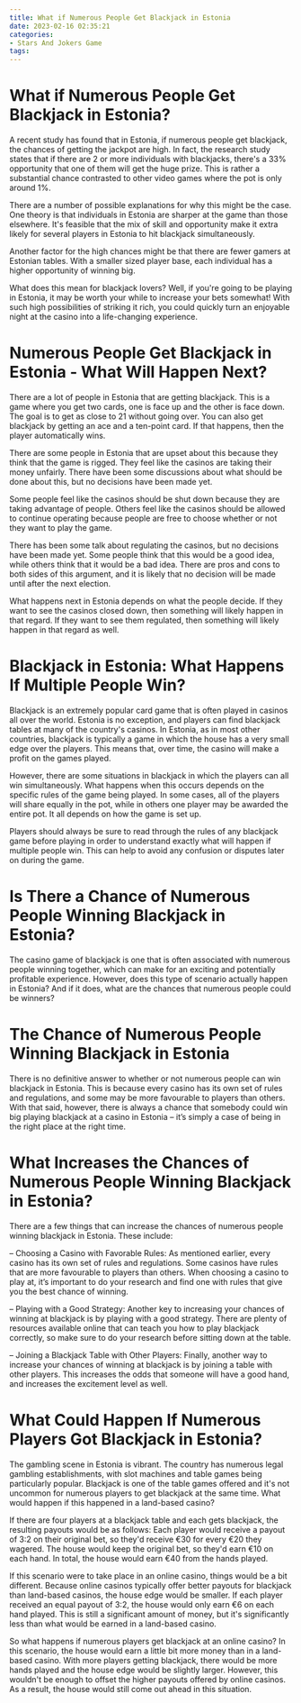 ```yaml
---
title: What if Numerous People Get Blackjack in Estonia
date: 2023-02-16 02:35:21
categories:
- Stars And Jokers Game
tags:
---
```



#  What if Numerous People Get Blackjack in Estonia?

A recent study has found that in Estonia, if numerous people get blackjack, the chances of getting the jackpot are high. In fact, the research study states that if there are 2 or more individuals with blackjacks, there's a 33% opportunity that one of them will get the huge prize. This is rather a substantial chance contrasted to other video games where the pot is only around 1%.

There are a number of possible explanations for why this might be the case. One theory is that individuals in Estonia are sharper at the game than those elsewhere. It's feasible that the mix of skill and opportunity make it extra likely for several players in Estonia to hit blackjack simultaneously.

Another factor for the high chances might be that there are fewer gamers at Estonian tables. With a smaller sized player base, each individual has a higher opportunity of winning big.

What does this mean for blackjack lovers? Well, if you're going to be playing in Estonia, it may be worth your while to increase your bets somewhat! With such high possibilities of striking it rich, you could quickly turn an enjoyable night at the casino into a life-changing experience.

#  Numerous People Get Blackjack in Estonia - What Will Happen Next?

There are a lot of people in Estonia that are getting blackjack. This is a game where you get two cards, one is face up and the other is face down. The goal is to get as close to 21 without going over. You can also get blackjack by getting an ace and a ten-point card. If that happens, then the player automatically wins.

There are some people in Estonia that are upset about this because they think that the game is rigged. They feel like the casinos are taking their money unfairly. There have been some discussions about what should be done about this, but no decisions have been made yet.

Some people feel like the casinos should be shut down because they are taking advantage of people. Others feel like the casinos should be allowed to continue operating because people are free to choose whether or not they want to play the game.

There has been some talk about regulating the casinos, but no decisions have been made yet. Some people think that this would be a good idea, while others think that it would be a bad idea. There are pros and cons to both sides of this argument, and it is likely that no decision will be made until after the next election.

What happens next in Estonia depends on what the people decide. If they want to see the casinos closed down, then something will likely happen in that regard. If they want to see them regulated, then something will likely happen in that regard as well.

#  Blackjack in Estonia: What Happens If Multiple People Win?

Blackjack is an extremely popular card game that is often played in casinos all over the world. Estonia is no exception, and players can find blackjack tables at many of the country's casinos. In Estonia, as in most other countries, blackjack is typically a game in which the house has a very small edge over the players. This means that, over time, the casino will make a profit on the games played.

However, there are some situations in blackjack in which the players can all win simultaneously. What happens when this occurs depends on the specific rules of the game being played. In some cases, all of the players will share equally in the pot, while in others one player may be awarded the entire pot. It all depends on how the game is set up.

Players should always be sure to read through the rules of any blackjack game before playing in order to understand exactly what will happen if multiple people win. This can help to avoid any confusion or disputes later on during the game.

#  Is There a Chance of Numerous People Winning Blackjack in Estonia?

The casino game of blackjack is one that is often associated with numerous people winning together, which can make for an exciting and potentially profitable experience. However, does this type of scenario actually happen in Estonia? And if it does, what are the chances that numerous people could be winners?

# The Chance of Numerous People Winning Blackjack in Estonia

There is no definitive answer to whether or not numerous people can win blackjack in Estonia. This is because every casino has its own set of rules and regulations, and some may be more favourable to players than others. With that said, however, there is always a chance that somebody could win big playing blackjack at a casino in Estonia – it’s simply a case of being in the right place at the right time.

# What Increases the Chances of Numerous People Winning Blackjack in Estonia?

There are a few things that can increase the chances of numerous people winning blackjack in Estonia. These include:

– Choosing a Casino with Favorable Rules: As mentioned earlier, every casino has its own set of rules and regulations. Some casinos have rules that are more favourable to players than others. When choosing a casino to play at, it’s important to do your research and find one with rules that give you the best chance of winning.

– Playing with a Good Strategy: Another key to increasing your chances of winning at blackjack is by playing with a good strategy. There are plenty of resources available online that can teach you how to play blackjack correctly, so make sure to do your research before sitting down at the table.

– Joining a Blackjack Table with Other Players: Finally, another way to increase your chances of winning at blackjack is by joining a table with other players. This increases the odds that someone will have a good hand, and increases the excitement level as well.

#  What Could Happen If Numerous Players Got Blackjack in Estonia?

The gambling scene in Estonia is vibrant. The country has numerous legal gambling establishments, with slot machines and table games being particularly popular. Blackjack is one of the table games offered and it's not uncommon for numerous players to get blackjack at the same time. What would happen if this happened in a land-based casino?

If there are four players at a blackjack table and each gets blackjack, the resulting payouts would be as follows: 
Each player would receive a payout of 3:2 on their original bet, so they'd receive €30 for every €20 they wagered. The house would keep the original bet, so they'd earn €10 on each hand. In total, the house would earn €40 from the hands played.

If this scenario were to take place in an online casino, things would be a bit different. Because online casinos typically offer better payouts for blackjack than land-based casinos, the house edge would be smaller. If each player received an equal payout of 3:2, the house would only earn €6 on each hand played. This is still a significant amount of money, but it's significantly less than what would be earned in a land-based casino.

So what happens if numerous players get blackjack at an online casino? In this scenario, the house would earn a little bit more money than in a land-based casino. With more players getting blackjack, there would be more hands played and the house edge would be slightly larger. However, this wouldn't be enough to offset the higher payouts offered by online casinos. As a result, the house would still come out ahead in this situation.